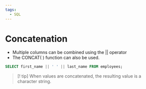 ```yaml
---
tags:
  - SQL
---
```

# Concatenation
- Multiple columns can be combined using the || operator
- The CONCAT( ) function can also be used.

```SQL
SELECT first_name || ' ' || last_name FROM employees;
```


> [! tip] When values are concatenated, the resulting value is a character string.




